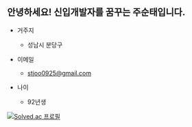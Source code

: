 ## 안녕하세요! 신입개발자를 꿈꾸는 주순태입니다.

* 거주지
  * 성남시 분당구

* 이메일
  * stjoo0925@gmail.com

* 나이
  * 92년생

 [![Solved.ac
프로필](http://mazassumnida.wtf/api/generate_badge?boj=Stjoo0925)](https://solved.ac/{Stjoo0925})
